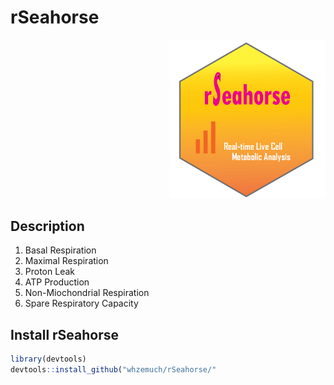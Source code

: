 # rSeahorse
<p align="right"> <img src="images/rSeahorse_hexsticker.png" width=250> </p>


## Description

1. Basal Respiration
2. Maximal Respiration
3. Proton Leak
4. ATP Production
5. Non-Miochondrial Respiration
6. Spare Respiratory Capacity


##  Install rSeahorse

```r
library(devtools)
devtools::install_github("whzemuch/rSeahorse/"
```
